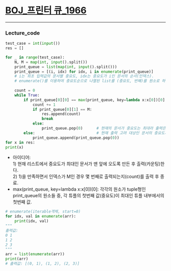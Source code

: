 # [BOJ_프린터 큐_1966](https://www.acmicpc.net/problem/1966)
***
### Lecture_code
```python
test_case = int(input())
res = []

for _ in range(test_case):
    N, M = map(int, input().split())
    print_queue = list(map(int, input().split()))
    print_queue = [(i, idx) for idx, i in enumerate(print_queue)]
    # i는 최초 입력값의 문서별 중요도, idx는 중요도가 i인 문서의 순서(인덱스).
    # enumerate()를 이용하여 중요도순으로 나열된 list를 (중요도, 번째)를 원소로 하는 리스트로 형변환.
    
    count = 0                                                           # 현재까지 출력된 문서의 개수.
    while True:
        if print_queue[0][0] == max(print_queue, key=lambda x:x[0])[0]: # 현재 출력 고려 대상인 문서의 중요도가 최대인 경우
            count += 1                                                  # 출력해야하므로 출력 횟수 +1을 하는데
            if print_queue[0][1] == M:                                  # 현재 출력할 문서의 순서(idx)가 찾고자 한 M일 경우
                res.append(count)                                            # 현재의 count는 M번째 문서가 count번 째에 출력된다는 것을 의미.
                break
            else:
                print_queue.pop(0)      # 현재의 문서가 중요도는 최대라 출력은 가능해도, 찾고자 하는 M번째 원소는 아니므로 출력만 실행.
        else:                           # 현재 출력 고려 대상인 문서의 중요도가 최대가 아니여서 출력을 할 수 없는 경우
            print_queue.append(print_queue.pop(0))
for x in res:
print(x)
```
* 아이디어:<br/> 1) 현재 리스트에서 중요도가 최대인 문서가 맨 앞에 오도록 만든 후 출력(카운팅)한다. <br/> 2) 1)을 만족하면서 인덱스가 M인 경우 몇 번째로 출력되는지(count)를 출력 후 종료. 
* max(print_queue, key=lambda x:x[0])[0]: 각각의 원소가 tuple형인 print_queue의 원소들 중, 각 튜플의 첫번째 값(중요도)이 최대인 튜플 내부에서의 첫번째 값.
```python
# enumerate(iterable객체, start=0)
for idx, val in enumerate(arr):
    print(idx, val)
"""
출력값:
0 1
1 2
2 3
"""
arr = list(enumerate(arr))
print(arr)
# 출력값: [(0, 1), (1, 2), (2, 3)]
```
